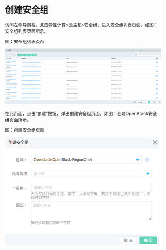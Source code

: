 # 创建安全组

访问左侧导航栏，点击弹性计算>云主机>安全组，进入安全组列表页面，如图：安全组列表页面所示。

图：安全组列表页面

![sg-1](../../../../image/JDFusion/sg-1.png)

在此页面，点击“创建”按钮，弹出创建安全组页面，如图：创建OpenStack安全组页面所示。

图：创建安全组页面

![sg-2](../../../../image/JDFusion/sg-2.png)
